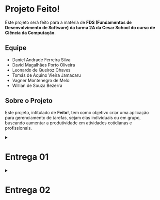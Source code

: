 # Projeto Feito!

Este projeto será feito para a matéria de **FDS (Fundamentos de Desenvolvimento de Software) da turma 2A da Cesar School do curso de Ciência da Computação**.

## Equipe
- Daniel Andrade Ferreira Silva
- David Magalhães Porto Oliveira
- Leonardo de Queiroz Chaves
- Tomás de Aquino Vieira Jamacaru
- Vagner Montenegro de Melo
- Willian de Souza Bezerra

## Sobre o Projeto
Este projeto, intitulado de **Feito!**, tem como objetivo criar uma aplicação para gerenciamento de tarefas, sejam elas individuais ou em grupo, buscando aumentar a produtividade em atividades cotidianas e profissionais.



<details><summary><h1><b>Entrega 01</b></h1></summary>

## historias no docs
https://docs.google.com/document/d/1VuMGLYWZ6n-Ukg5oMf2sK77N9eiq_S7NzGKHBzIdv9g/edit?tab=t.0

## screencast no youtube
https://www.youtube.com/watch?v=vz-zFIEjX3Q



## Link do jira
https://trabalhofds.atlassian.net/
## quadro do Jira
![image](https://github.com/user-attachments/assets/d00addd3-9d16-40f7-9883-8b8c227da14f)
![image](https://github.com/user-attachments/assets/b2e7105b-4646-4e8f-b43e-1962397642f5)




 
## Link do Figma
https://www.figma.com/design/2qqjd2by9hBYF834AlShsX/Projeto-2?t=oZ8SWjYzrl9XIubM-0

## Sketches das historias no Figma <br>

![image](https://github.com/user-attachments/assets/fd5288e4-3fad-49e1-bb60-e28d83c89718)

![image](https://github.com/user-attachments/assets/108800ba-36df-47ad-900d-f6cdea67bf46)

![image](https://github.com/user-attachments/assets/fd683720-9019-405e-8bf1-76117c70641e)

![image](https://github.com/user-attachments/assets/55cc920c-a70d-45fa-adb3-a252567844c0)

história 4: Como usuários membros de um grupo quero acompanhar o andamento do projeto com um histórico de entregas
![image](https://github.com/user-attachments/assets/8ababb7f-42aa-4d6c-82a6-05504244f9e6)
</details>

<details><summary><h1><b>Entrega 02</b></h1></summary>

## Acesso ao site

entre no site, faca o cadastro com um email que ainda não foi utilizado, faça o login e utilize o site.
https://feito1-hze3efe6bxagcehp.brazilsouth-01.azurewebsites.net


## Screencast do uso do site
https://youtu.be/eUo7GgNKgSQ
## Link do Jira
https://trabalhofds.atlassian.net/ 

## Sprint no jira

![image](https://github.com/user-attachments/assets/c68cc56f-e903-423c-9629-8a2045030fed)


## backlog do Jira 
![image](https://github.com/user-attachments/assets/130f866a-aa92-42c2-8ac0-4dd58c32e0f1)




## Issue/bug tracker

![image](https://github.com/user-attachments/assets/357f8318-482e-46f6-8fe0-1967838f991b)
![image](https://github.com/user-attachments/assets/c746decc-3c5f-4f62-b334-91a022fd6b73)
![image](https://github.com/user-attachments/assets/1a3ceb79-f536-4adb-9674-abf717b4651f)
![image](https://github.com/user-attachments/assets/72a84966-4415-44ca-8e7f-521b2455fc3f)
![image](https://github.com/user-attachments/assets/a7111b90-c9f5-493b-915f-85a325f4e32b)
![image](https://github.com/user-attachments/assets/5f21bff2-f278-4067-97b2-beaca8640b49)
![image](https://github.com/user-attachments/assets/0f7f9197-a894-4693-afc4-a9d6d858339d)
![image](https://github.com/user-attachments/assets/15a2a132-ed4c-410d-9c6b-673a3c1ad814)
![image](https://github.com/user-attachments/assets/be956d60-432a-4a3d-ae11-5249ea120852)
![image](https://github.com/user-attachments/assets/8f5ec332-cf24-4357-95f7-77203a18d409)
![image](https://github.com/user-attachments/assets/2a421810-76b8-4e4f-a053-26e9c86ba03d)

## Relato da programação em par

Progamação em par foi usado em praticamente todo o projeto. Estabelecemos inicialmente 3 duplas, cada dulpa iria implementar uma historia. Definimos depois que seria melhor deixar 2 duplas na criação das views e dos módulos enquanto outra ficaria responsável na criação dos templates. O processo foi muito enriquecedor para todos os envolvidos, as divisão dos grupos entre os que fariam views e models e outro que faria os templates fez com que a troca de conhecimento entre os participantes tivesse de ser mais frequente, tornando o processo mais colaborativo e eficente. A programação em par ocorreu tanto presencialmente, em alguns momento, como também de forma online, com a utlização do discord e do whattsapp. Por mais que tivesse essas delimitações entre grupos de trabalho, houve também a mescla dos integrantes em determinados momentos do projeto.
O motivo da programação em par não ser utilizada em 100% do projeto foi devido a principalmente conflito de horários entre os membros junto com uma nescessidade de maior agilidade na realização do projeto.
</details>
